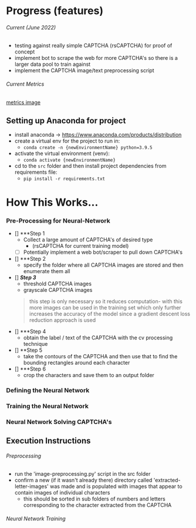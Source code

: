 # Progress (features)
###### Current (June 2022)
- testing against really simple CAPTCHA (rsCAPTCHA) for proof of concept
- implement bot to scrape the web for more CAPTCHA's so there is a larger data pool to train against
- implement the CAPTCHA image/text preprocessing script

###### Current Metrics
[metrics image](metrics.png)

## Setting up Anaconda for project
- install anaconda -> https://www.anaconda.com/products/distribution
- create a virtual env for the project to run in: 
	- ```conda create -n {newEnvironmentName} python=3.9.5```
- activate the virtual environment (venv):
	- ```conda activate {newEnvironmentName}```
- cd to the ```src``` folder and then install project dependencies from requirements file:
	- ```pip install -r requirements.txt ```
# How This Works...

### Pre-Processing for Neural-Network
- [] ***Step 1
	- Collect a large amount of CAPTCHA's of desired type
		- (rsCAPTCHA for current training model)
	- [ ] Potentially implement a web bot/scraper to pull down CAPTCHA's
- [] ***Step 2
	- specify the folder where all CAPTCHA images are stored and then enumerate them all 
- [] ***Step 3***
	- threshold CAPTCHA images 
	- grayscale CAPTCHA images
	> this step is only necessary so it reduces computation- with this more images can be used in the training set which only further increases the accuracy of the model since a gradient descent loss reduction approach is used
- [] ***Step 4
	- obtain the label / text of the CAPTCHA with the cv processing technique
- [] **Step 5
	- take the contours of the CAPTCHA and then use that to find the bounding rectangles around each character
- [] ***Step 6
	- crop the characters and save them to an output folder
### Defining the Neural Network

### Training the Neural Network

### Neural Network Solving CAPTCHA's



## Execution Instructions
###### Preprocessing
- run the 'image-preprocessing.py' script in the src folder 
- confirm a new (if it wasn't already there) directory called 'extracted-letter-images' was made and is populated with images that appear to contain images of individual characters
	- this should be sorted in sub folders of numbers and letters corresponding to the character extracted from the CAPTCHA
###### Neural Network Training

